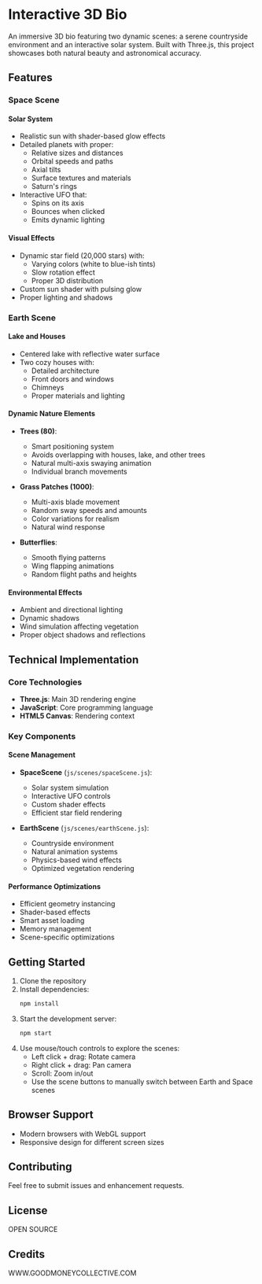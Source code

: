 # Interactive 3D Bio

An immersive 3D bio featuring two dynamic scenes: a serene countryside environment and an interactive solar system. Built with Three.js, this project showcases both natural beauty and astronomical accuracy.

## Features

### Space Scene

#### Solar System
- Realistic sun with shader-based glow effects
- Detailed planets with proper:
  - Relative sizes and distances
  - Orbital speeds and paths
  - Axial tilts
  - Surface textures and materials
  - Saturn's rings
- Interactive UFO that:
  - Spins on its axis
  - Bounces when clicked
  - Emits dynamic lighting

#### Visual Effects
- Dynamic star field (20,000 stars) with:
  - Varying colors (white to blue-ish tints)
  - Slow rotation effect
  - Proper 3D distribution
- Custom sun shader with pulsing glow
- Proper lighting and shadows

### Earth Scene

#### Lake and Houses
- Centered lake with reflective water surface
- Two cozy houses with:
  - Detailed architecture
  - Front doors and windows
  - Chimneys
  - Proper materials and lighting

#### Dynamic Nature Elements
- **Trees (80)**:
  - Smart positioning system
  - Avoids overlapping with houses, lake, and other trees
  - Natural multi-axis swaying animation
  - Individual branch movements

- **Grass Patches (1000)**:
  - Multi-axis blade movement
  - Random sway speeds and amounts
  - Color variations for realism
  - Natural wind response

- **Butterflies**:
  - Smooth flying patterns
  - Wing flapping animations
  - Random flight paths and heights

#### Environmental Effects
- Ambient and directional lighting
- Dynamic shadows
- Wind simulation affecting vegetation
- Proper object shadows and reflections

## Technical Implementation

### Core Technologies
- **Three.js**: Main 3D rendering engine
- **JavaScript**: Core programming language
- **HTML5 Canvas**: Rendering context

### Key Components

#### Scene Management
- **SpaceScene** (`js/scenes/spaceScene.js`):
  - Solar system simulation
  - Interactive UFO controls
  - Custom shader effects
  - Efficient star field rendering

- **EarthScene** (`js/scenes/earthScene.js`):
  - Countryside environment
  - Natural animation systems
  - Physics-based wind effects
  - Optimized vegetation rendering

#### Performance Optimizations
- Efficient geometry instancing
- Shader-based effects
- Smart asset loading
- Memory management
- Scene-specific optimizations

## Getting Started

1. Clone the repository
2. Install dependencies:
   ```bash
   npm install
   ```
3. Start the development server:
   ```bash
   npm start
   ```
4. Use mouse/touch controls to explore the scenes:
   - Left click + drag: Rotate camera
   - Right click + drag: Pan camera
   - Scroll: Zoom in/out
   - Use the scene buttons to manually switch between Earth and Space scenes

## Browser Support
- Modern browsers with WebGL support
- Responsive design for different screen sizes

## Contributing
Feel free to submit issues and enhancement requests.

## License
OPEN SOURCE

## Credits
WWW.GOODMONEYCOLLECTIVE.COM
